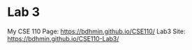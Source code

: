 # Lab 3

My CSE 110 Page: https://bdhmin.github.io/CSE110/
Lab3 Site: https://bdhmin.github.io/CSE110-Lab3/

